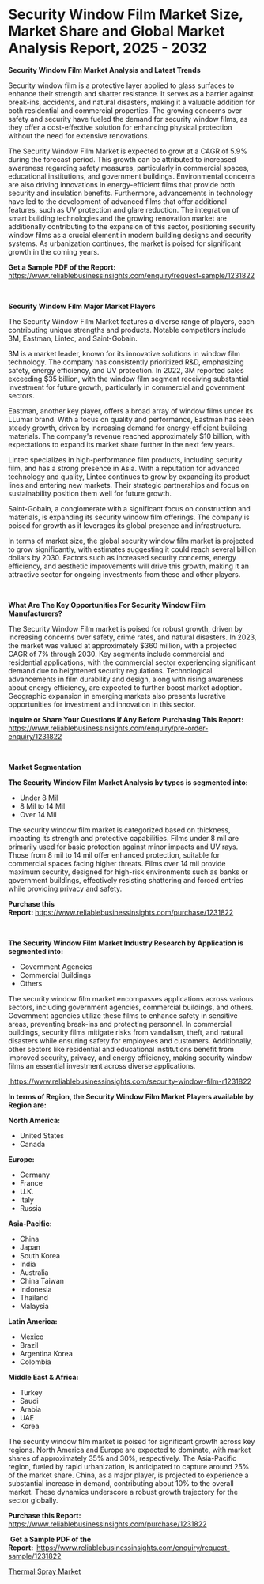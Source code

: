 <p><h1>Security Window Film Market Size, Market Share and Global Market Analysis Report, 2025 - 2032</h1></p><p><strong>Security Window Film Market Analysis and Latest Trends</strong></p>
<p><p>Security window film is a protective layer applied to glass surfaces to enhance their strength and shatter resistance. It serves as a barrier against break-ins, accidents, and natural disasters, making it a valuable addition for both residential and commercial properties. The growing concerns over safety and security have fueled the demand for security window films, as they offer a cost-effective solution for enhancing physical protection without the need for extensive renovations.</p><p>The Security Window Film Market is expected to grow at a CAGR of 5.9% during the forecast period. This growth can be attributed to increased awareness regarding safety measures, particularly in commercial spaces, educational institutions, and government buildings. Environmental concerns are also driving innovations in energy-efficient films that provide both security and insulation benefits. Furthermore, advancements in technology have led to the development of advanced films that offer additional features, such as UV protection and glare reduction. The integration of smart building technologies and the growing renovation market are additionally contributing to the expansion of this sector, positioning security window films as a crucial element in modern building designs and security systems. As urbanization continues, the market is poised for significant growth in the coming years.</p></p>
<p><strong>Get a Sample PDF of the Report:&nbsp;</strong> <a href="https://www.reliablebusinessinsights.com/enquiry/request-sample/1231822?utm_campaign=39&utm_medium=2&utm_source=Github&utm_content=ia&utm_term=30012025&utm_id=security-window-film">https://www.reliablebusinessinsights.com/enquiry/request-sample/1231822</a></p>
<p>&nbsp;</p>
<p><strong>Security Window Film Major Market Players</strong></p>
<p><p>The Security Window Film Market features a diverse range of players, each contributing unique strengths and products. Notable competitors include 3M, Eastman, Lintec, and Saint-Gobain.</p><p>3M is a market leader, known for its innovative solutions in window film technology. The company has consistently prioritized R&D, emphasizing safety, energy efficiency, and UV protection. In 2022, 3M reported sales exceeding $35 billion, with the window film segment receiving substantial investment for future growth, particularly in commercial and government sectors.</p><p>Eastman, another key player, offers a broad array of window films under its LLumar brand. With a focus on quality and performance, Eastman has seen steady growth, driven by increasing demand for energy-efficient building materials. The company's revenue reached approximately $10 billion, with expectations to expand its market share further in the next few years.</p><p>Lintec specializes in high-performance film products, including security film, and has a strong presence in Asia. With a reputation for advanced technology and quality, Lintec continues to grow by expanding its product lines and entering new markets. Their strategic partnerships and focus on sustainability position them well for future growth.</p><p>Saint-Gobain, a conglomerate with a significant focus on construction and materials, is expanding its security window film offerings. The company is poised for growth as it leverages its global presence and infrastructure.</p><p>In terms of market size, the global security window film market is projected to grow significantly, with estimates suggesting it could reach several billion dollars by 2030. Factors such as increased security concerns, energy efficiency, and aesthetic improvements will drive this growth, making it an attractive sector for ongoing investments from these and other players.</p></p>
<p>&nbsp;</p>
<p><strong>What Are The Key Opportunities For Security Window Film Manufacturers?</strong></p>
<p><p>The Security Window Film market is poised for robust growth, driven by increasing concerns over safety, crime rates, and natural disasters. In 2023, the market was valued at approximately $360 million, with a projected CAGR of 7% through 2030. Key segments include commercial and residential applications, with the commercial sector experiencing significant demand due to heightened security regulations. Technological advancements in film durability and design, along with rising awareness about energy efficiency, are expected to further boost market adoption. Geographic expansion in emerging markets also presents lucrative opportunities for investment and innovation in this sector.</p></p>
<p><strong>Inquire or Share Your Questions If Any Before Purchasing This Report:</strong> <a href="https://www.reliablebusinessinsights.com/enquiry/pre-order-enquiry/1231822?utm_campaign=39&utm_medium=2&utm_source=Github&utm_content=ia&utm_term=30012025&utm_id=security-window-film">https://www.reliablebusinessinsights.com/enquiry/pre-order-enquiry/1231822</a></p>
<p>&nbsp;</p>
<p><strong>Market Segmentation</strong></p>
<p><strong>The Security Window Film Market Analysis by types is segmented into:</strong></p>
<p><ul><li>Under 8 Mil</li><li>8 Mil to 14 Mil</li><li>Over 14 Mil</li></ul></p>
<p><p>The security window film market is categorized based on thickness, impacting its strength and protective capabilities. Films under 8 mil are primarily used for basic protection against minor impacts and UV rays. Those from 8 mil to 14 mil offer enhanced protection, suitable for commercial spaces facing higher threats. Films over 14 mil provide maximum security, designed for high-risk environments such as banks or government buildings, effectively resisting shattering and forced entries while providing privacy and safety.</p></p>
<p><strong>Purchase this Report:&nbsp;</strong><a href="https://www.reliablebusinessinsights.com/purchase/1231822?utm_campaign=39&utm_medium=2&utm_source=Github&utm_content=ia&utm_term=30012025&utm_id=security-window-film">https://www.reliablebusinessinsights.com/purchase/1231822</a></p>
<p>&nbsp;</p>
<p><strong>The Security Window Film Market Industry Research by Application is segmented into:</strong></p>
<p><ul><li>Government Agencies</li><li>Commercial Buildings</li><li>Others</li></ul></p>
<p><p>The security window film market encompasses applications across various sectors, including government agencies, commercial buildings, and others. Government agencies utilize these films to enhance safety in sensitive areas, preventing break-ins and protecting personnel. In commercial buildings, security films mitigate risks from vandalism, theft, and natural disasters while ensuring safety for employees and customers. Additionally, other sectors like residential and educational institutions benefit from improved security, privacy, and energy efficiency, making security window films an essential investment across diverse applications.</p></p>
<p><a href="https://www.reliablebusinessinsights.com/security-window-film-r1231822?utm_campaign=39&utm_medium=2&utm_source=Github&utm_content=ia&utm_term=30012025&utm_id=security-window-film">&nbsp;https://www.reliablebusinessinsights.com/security-window-film-r1231822</a></p>
<p><strong>In terms of Region, the Security Window Film Market Players available by Region are:</strong></p>
<p>
    <p> <strong> North America: </strong>
        <ul>
            <li>United States</li>
            <li>Canada</li>
        </ul>
        </p> 
    <p> <strong> Europe: </strong>
        <ul>
            <li>Germany</li>
            <li>France</li>
            <li>U.K.</li>
            <li>Italy</li>
            <li>Russia</li>
        </ul>
        </p> 
    <p> <strong> Asia-Pacific: </strong>
        <ul>
            <li>China</li>
            <li>Japan</li>
            <li>South Korea</li>
            <li>India</li>
            <li>Australia</li>
            <li>China Taiwan</li>
            <li>Indonesia</li>
            <li>Thailand</li>
            <li>Malaysia</li>
        </ul>
        </p> 
    <p> <strong> Latin America: </strong>
        <ul>
            <li>Mexico</li>
            <li>Brazil</li>
            <li>Argentina Korea</li>
            <li>Colombia</li>
        </ul>
        </p> 
    <p> <strong> Middle East & Africa: </strong>
        <ul>
            <li>Turkey</li>
            <li>Saudi</li>
            <li>Arabia</li>
            <li>UAE</li>
            <li>Korea</li>
        </ul>
    </p>
    </p>
<p><p>The security window film market is poised for significant growth across key regions. North America and Europe are expected to dominate, with market shares of approximately 35% and 30%, respectively. The Asia-Pacific region, fueled by rapid urbanization, is anticipated to capture around 25% of the market share. China, as a major player, is projected to experience a substantial increase in demand, contributing about 10% to the overall market. These dynamics underscore a robust growth trajectory for the sector globally.</p></p>
<p><strong>Purchase this Report: </strong><a href="https://www.reliablebusinessinsights.com/purchase/1231822?utm_campaign=39&utm_medium=2&utm_source=Github&utm_content=ia&utm_term=30012025&utm_id=security-window-film">https://www.reliablebusinessinsights.com/purchase/1231822</a></p>
<p>&nbsp;<strong>Get a Sample PDF of the Report:&nbsp;&nbsp;</strong><a href="https://www.reliablebusinessinsights.com/enquiry/request-sample/1231822?utm_campaign=39&utm_medium=2&utm_source=Github&utm_content=ia&utm_term=30012025&utm_id=security-window-film">https://www.reliablebusinessinsights.com/enquiry/request-sample/1231822</a></p>
<p><strong></strong></p>
<p><p><a href="https://github.com/buqjavesora/Market-Research-Report-List-1/blob/main/thermal-spray-market.md?utm_campaign=39&utm_medium=2&utm_source=Github&utm_content=ia&utm_term=30012025&utm_id=security-window-film">Thermal Spray Market</a></p></p>